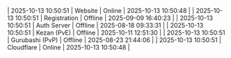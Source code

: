 | 2025-10-13 10:50:51 | Website | Online | 2025-10-13 10:50:48 |
| 2025-10-13 10:50:51 | Registration | Offline | 2025-09-09 16:40:23 |
| 2025-10-13 10:50:51 | Auth Server | Offline | 2025-08-18 09:33:31 |
| 2025-10-13 10:50:51 | Kezan (PvE) | Offline | 2025-10-11 12:51:30 |
| 2025-10-13 10:50:51 | Gurubashi (PvP) | Offline | 2025-08-23 21:44:06 |
| 2025-10-13 10:50:51 | Cloudflare | Online | 2025-10-13 10:50:48 |
